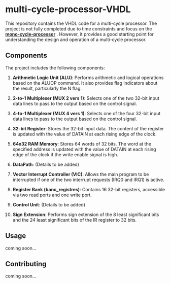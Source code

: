 # multi-cycle-processor-VHDL

This repository contains the VHDL code for a multi-cycle processor. The project is not fully completed due to time constraints and focus on the **[mono-cycle-processor](https://github.com/gregoiremahon/mono-cycle-processor-VHDL/tree/main)** . However, it provides a good starting point for understanding the design and operation of a multi-cycle processor.

## Components

The project includes the following components:

1. **Arithmetic Logic Unit (ALU)**: Performs arithmetic and logical operations based on the ALUOP command. It also provides flag indicators about the result, particularly the N flag.

2. **2-to-1 Multiplexer (MUX 2 vers 1)**: Selects one of the two 32-bit input data lines to pass to the output based on the control signal.

3. **4-to-1 Multiplexer (MUX 4 vers 1)**: Selects one of the four 32-bit input data lines to pass to the output based on the control signal.

4. **32-bit Register**: Stores the 32-bit input data. The content of the register is updated with the value of DATAIN at each rising edge of the clock.

5. **64x32 RAM Memory**: Stores 64 words of 32 bits. The word at the specified address is updated with the value of DATAIN at each rising edge of the clock if the write enable signal is high.

6. **DataPath**: (Details to be added)

7. **Vector Interrupt Controller (VIC)**: Allows the main program to be interrupted if one of the two interrupt requests (IRQ0 and IRQ1) is active.

8. **Register Bank (banc_registres)**: Contains 16 32-bit registers, accessible via two read ports and one write port.

9. **Control Unit**: (Details to be added)

10. **Sign Extension**: Performs sign extension of the 8 least significant bits and the 24 least significant bits of the IR register to 32 bits.

## Usage

coming soon...

## Contributing

coming soon...
